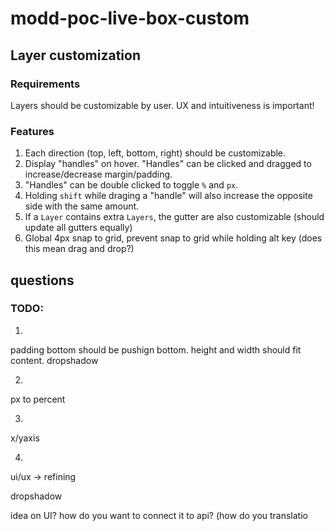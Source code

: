 # modd-poc-live-box-custom

## Layer customization

### Requirements

Layers should be customizable by user. UX and intuitiveness is important!


### Features
1. Each direction (top, left, bottom, right) should be customizable. 
2. Display "handles" on hover. "Handles" can be clicked and dragged to increase/decrease margin/padding.
3. "Handles" can be double clicked to toggle `%` and `px`.
4. Holding `shift` while draging a "handle" will also increase the opposite side with the same amount.
5. If a `Layer` contains extra `Layers`, the gutter are also customizable (should update all gutters equally)
6. Global 4px snap to grid, prevent snap to grid while holding alt key (does this mean drag and drop?)


## questions

### TODO:

1. 
padding bottom should be pushign bottom.
height and width should fit content.
dropshadow

2.
px to percent

3.
x/yaxis 

4.
ui/ux -> refining


dropshadow




idea on UI?
how do you want to connect it to api? (how do you translatio
